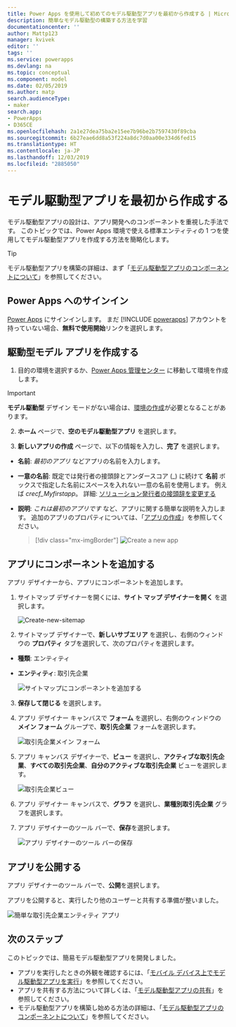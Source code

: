 ```yaml
---
title: Power Apps を使用して初めてのモデル駆動型アプリを最初から作成する | Microsoft Docs
description: 簡単なモデル駆動型の構築する方法を学習
documentationcenter: ''
author: Mattp123
manager: kvivek
editor: ''
tags: ''
ms.service: powerapps
ms.devlang: na
ms.topic: conceptual
ms.component: model
ms.date: 02/05/2019
ms.author: matp
search.audienceType:
- maker
search.app:
- PowerApps
- D365CE
ms.openlocfilehash: 2a1e27dea75ba2e15ee7b96be2b7597430f89cba
ms.sourcegitcommit: 6b27eae6dd8a53f224a8dc7d0aa00e334d6fed15
ms.translationtype: HT
ms.contentlocale: ja-JP
ms.lasthandoff: 12/03/2019
ms.locfileid: "2885050"
---
```

# <a name="build-your-first-model-driven-app-from-scratch"></a>モデル駆動型アプリを最初から作成する
モデル駆動型アプリの設計は、アプリ開発へのコンポーネントを重視した手法です。 このトピックでは、Power Apps 環境で使える標準エンティティの 1 つを使用してモデル駆動型アプリを作成する方法を簡略化します。

> [!TIP]
> モデル駆動型アプリを構築の詳細は、まず「[モデル駆動型アプリのコンポーネントについて](model-driven-app-components.md)」を参照してください。 

## <a name="sign-in-to-power-apps"></a>Power Apps へのサインイン
[Power Apps](https://make.powerapps.com/) にサインインします。 まだ [!INCLUDE [powerapps](../../includes/powerapps.md)] アカウントを持っていない場合、**無料で使用開始**リンクを選択します。 

## <a name="create-your-model-driven-app"></a>駆動型モデル アプリを作成する

1.  目的の環境を選択するか、[Power Apps 管理センター](https://admin.powerapps.com/) に移動して環境を作成します。

  > [!IMPORTANT]
  > **モデル駆動型** デザイン モードがない場合は、[環境の作成](https://docs.microsoft.com/powerapps/administrator/create-environment)が必要となることがあります。   

2. **ホーム** ページで、**空のモデル駆動型アプリ** を選択します。
<!-- ![Start-from-blank_model](media/build-first-model-driven-app/start-from-blank-model-driven.png) -->

3.  **新しいアプリの作成** ページで、以下の情報を入力し、**完了** を選択します。 
  - **名前**: *最初のアプリ* などアプリの名前を入力します。 
  - **一意の名前**: 既定では発行者の接頭辞とアンダースコア (_) に続けて **名前** ボックスで指定した名前にスペースを入れない一意の名前を使用します。 例えば *crecf_Myfirstapp*。 詳細: [ソリューション発行者の接頭辞を変更する](../common-data-service/change-solution-publisher-prefix.md)
  - **説明**: *これは最初のアプリです* など、アプリに関する簡単な説明を入力します。
追加のアプリのプロパティについては、「[アプリの作成](create-edit-app.md#create-an-app)」を参照してください。

    > [!div class="mx-imgBorder"] 
    > ![](media/create-new-app.png "Create a new app") 


## <a name="add-components-to-your-app"></a>アプリにコンポーネントを追加する
アプリ デザイナーから、アプリにコンポーネントを追加します。
1.  サイトマップ デザイナーを開くには、**サイト マップ デザイナーを開く** を選択します。 

    ![Create-new-sitemap](media/build-first-model-driven-app/new-sitemap.png)

2.  サイトマップ デザイナーで、**新しいサブエリア** を選択し、右側のウィンドウの **プロパティ** タブを選択して、次のプロパティを選択します。
  - **種類**: エンティティ
  - **エンティティ**: 取引先企業

    ![サイトマップにコンポーネントを追加する](media/build-first-model-driven-app/sitemap.png)

3.  **保存して閉じる** を選択します。
4.  アプリ デザイナー キャンバスで **フォーム** を選択し、右側のウィンドウの **メイン フォーム** グループで、**取引先企業** フォームを選択します。

    ![取引先企業メイン フォーム](media/build-first-model-driven-app/main-form.png)

5.  アプリ キャンバス デザイナーで、**ビュー** を選択し、**アクティブな取引先企業**、**すべての取引先企業**、**自分のアクティブな取引先企業** ビューを選択します。

    ![取引先企業ビュー](media/build-first-model-driven-app/views.png)

6. アプリ デザイナー キャンバスで、**グラフ** を選択し、**業種別取引先企業** グラフを選択します。
7. アプリ デザイナーのツール バーで、**保存**を選択します。

    ![アプリ デザイナーのツール バーの保存](media/build-first-model-driven-app/app-designer-toolbar.png)
 
<!-- ##  Validate your app
This step checks for component dependencies that are required for the app to work, but haven't yet been added to the app. 

1. On the app designer canvas, select the component that indicates a dependency, such as the **Forms** component. Then, on the right-pane select the **Required** tab, expand **Entity Dependencies** and then select all required dependencies. 

    ![Add dependencies](media/build-first-model-driven-app/resolve-dependencies.png)

2. Select **Add Dependencies**.
3. On the app designer toolbar, select **Save**.  -->

## <a name="publish-your-app"></a>アプリを公開する
アプリ デザイナーのツール バーで、**公開**を選択します。

アプリを公開すると、実行したり他のユーザーと共有する準備が整いました。

![簡単な取引先企業エンティティ アプリ](media/build-first-model-driven-app/accounts-quickstart-app.png)

## <a name="next-steps"></a>次のステップ
このトピックでは、簡易モデル駆動型アプリを開発しました。 
- アプリを実行したときの外観を確認するには、「[モバイル デバイス上でモデル駆動型アプリを実行](../../user/run-app-client-model-driven.md)」を参照してください。
- アプリを共有する方法について詳しくは、「[モデル駆動型アプリの共有](share-model-driven-app.md)」を参照してください。
- モデル駆動型アプリを構築し始める方法の詳細は、「[モデル駆動型アプリのコンポーネントについて](model-driven-app-components.md)」を参照してください。
